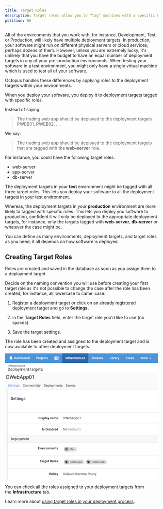 ```yaml
---
title: Target Roles
description: Target roles allow you to “tag” machines with a specific keyword which can be used in your deployments.
position: 80
---
```


All of the environments that you work with, for instance, Development, Test, or Production, will likely have multiple deployment targets. In production, your software might run on different physical servers or cloud services; perhaps dozens of them. However, unless you are extremely lucky, it's unlikely that you have the budget to have an equal number of deployment targets in any of your pre-production environments. When testing your software in a test environment, you might only have a single virtual machine which is used to test all of your software.

Octopus handles these differences by applying roles to the deployment targets within your environments.

When you deploy your software, you deploy it to deployment targets tagged with specific roles.

Instead of saying:

> The trading web app should be deployed to the deployment targets PWEB01, PWEB02, ...

We say:

> The trading web app should be deployed to the deployment targets that are tagged with the **web-server** role.

For instance, you could have the following target roles:

- web-server
- app-server
- db-server

The deployment targets in your **test** environment might be tagged with all three target roles. This lets you deploy your software to all the deployment targets in your test environment.

Whereas, the deployment targets in your **production** environment are more likely to tagged with specific roles. This lets you deploy you software to production, confident it will only be deployed to the appropriate deployment targets, for instance, only the targets tagged with **web-server**, **db-server** or whatever the case might be.

You can define as many environments, deployment targets, and target roles as you need; it all depends on how software is deployed.

## Creating Target Roles

Roles are created and saved in the database as soon as you assign them to a deployment target.

Decide on the naming convention you will use before creating your first target role as it's not possible to change the case after the role has been created, for instance, all lowercase to camel case.

1) Register a deployment target or click on an already registered deployment target and go to **Settings.**

2) In the **Target Roles** field, enter the target role you'd like to use (no spaces).

3) Save the target settings.

The role has been created and assigned to the deployment target and is now available to other deployment targets.

![](target-roles.png "width=500")

You can check all the roles assigned to your deployment targets from the **Infrastructure** tab.

Learn more about [using target roles in your deployment process](/docs/deployment-process/steps/using-target-roles-in-deployment-steps.md).
